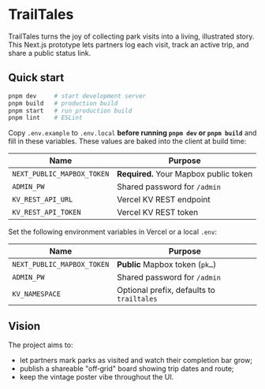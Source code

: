 # TrailTales

TrailTales turns the joy of collecting park visits into a living, illustrated story. This Next.js prototype lets partners log each visit, track an active trip, and share a public status link.

## Quick start

```bash
pnpm dev     # start development server
pnpm build   # production build
pnpm start   # run production build
pnpm lint    # ESLint
```


Copy `.env.example` to `.env.local` **before running `pnpm dev` or `pnpm build`** and fill in these variables. These values are baked into the client at build time:

| Name | Purpose |
|------|---------|
| `NEXT_PUBLIC_MAPBOX_TOKEN` | **Required.** Your Mapbox public token |
| `ADMIN_PW` | Shared password for `/admin` |
| `KV_REST_API_URL` | Vercel KV REST endpoint |
| `KV_REST_API_TOKEN` | Vercel KV REST token |

Set the following environment variables in Vercel or a local `.env`:

| Name | Purpose |
|------|---------|
| `NEXT_PUBLIC_MAPBOX_TOKEN` | **Public** Mapbox token (`pk…`) |
| `ADMIN_PW` | Shared password for `/admin` |
| `KV_NAMESPACE` | Optional prefix, defaults to `trailtales` |

## Vision

The project aims to:
- let partners mark parks as visited and watch their completion bar grow;
- publish a shareable "off‑grid" board showing trip dates and route;
- keep the vintage poster vibe throughout the UI.

